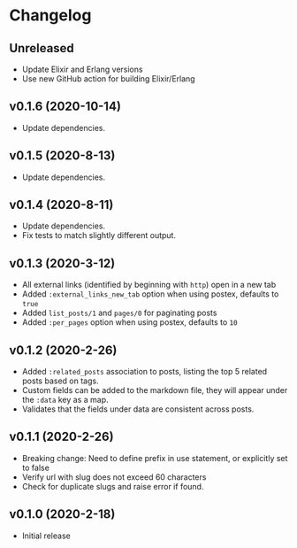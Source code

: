# Changelog

## Unreleased
- Update Elixir and Erlang versions
- Use new GitHub action for building Elixir/Erlang

## v0.1.6 (2020-10-14)

* Update dependencies.

## v0.1.5 (2020-8-13)

* Update dependencies.

## v0.1.4 (2020-8-11)

* Update dependencies.
* Fix tests to match slightly different output.

## v0.1.3 (2020-3-12)

* All external links (identified by beginning with `http`) open in a new tab
* Added `:external_links_new_tab` option when using postex, defaults to `true`
* Added `list_posts/1` and `pages/0` for paginating posts
* Added `:per_pages` option when using postex, defaults to `10`

## v0.1.2 (2020-2-26)

* Added `:related_posts` association to posts, listing the top 5 related posts based on tags.
* Custom fields can be added to the markdown file, they will appear under the `:data` key as a map.
* Validates that the fields under data are consistent across posts.

## v0.1.1 (2020-2-26)

* Breaking change: Need to define prefix in use statement, or explicitly set to false
* Verify url with slug does not exceed 60 characters
* Check for duplicate slugs and raise error if found.

## v0.1.0 (2020-2-18)

* Initial release
